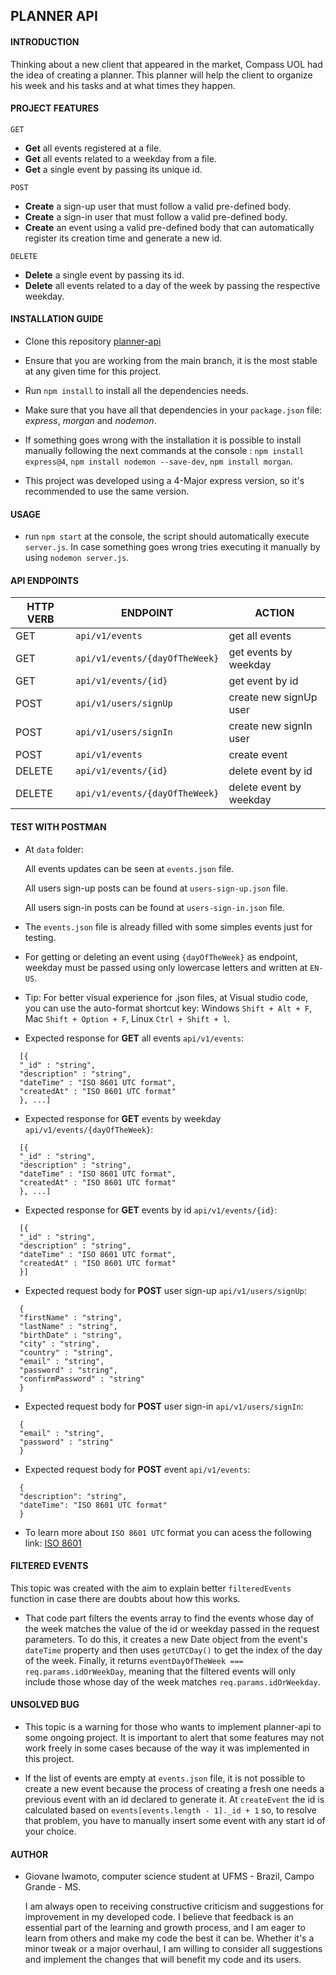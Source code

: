## **PLANNER API**

#### **INTRODUCTION**

Thinking about a new client that appeared in the market, Compass UOL had the idea of creating a planner. This planner will help the client to organize his week and his tasks and at what times they happen.

#### **PROJECT FEATURES**

`GET`

- **Get** all events registered at a file.
- **Get** all events related to a weekday from a file.
- **Get** a single event by passing its unique id.

`POST`

- **Create** a sign-up user that must follow a valid pre-defined body.
- **Create** a sign-in user that must follow a valid pre-defined body.
- **Create** an event using a valid pre-defined body that can automatically register its creation time and generate a new id.

`DELETE`

- **Delete** a single event by passing its id.
- **Delete** all events related to a day of the week by passing the respective weekday.

#### **INSTALLATION GUIDE**

- Clone this repository [planner-api](https://github.com/GiovaneIwamoto/planner-api)

- Ensure that you are working from the main branch, it is the most stable at any given time for this project.

- Run `npm install` to install all the dependencies needs.

- Make sure that you have all that dependencies in your `package.json` file: _express_, _morgan_ and _nodemon_.

- If something goes wrong with the installation it is possible to install manually following the next commands at the console : `npm install express@4`, `npm install nodemon --save-dev`, `npm install morgan`.

- This project was developed using a 4-Major express version, so it's recommended to use the same version.

#### **USAGE**

- run `npm start` at the console, the script should automatically execute `server.js`. In case something goes wrong tries executing it manually by using `nodemon server.js`.

#### **API ENDPOINTS**

| **HTTP VERB** | **ENDPOINT**                   | **ACTION**              |
| ------------- | ------------------------------ | ----------------------- |
| GET           | `api/v1/events`                | get all events          |
| GET           | `api/v1/events/{dayOfTheWeek}` | get events by weekday   |
| GET           | `api/v1/events/{id}`           | get event by id         |
| POST          | `api/v1/users/signUp`          | create new signUp user  |
| POST          | `api/v1/users/signIn`          | create new signIn user  |
| POST          | `api/v1/events`                | create event            |
| DELETE        | `api/v1/events/{id}`           | delete event by id      |
| DELETE        | `api/v1/events/{dayOfTheWeek}` | delete event by weekday |

#### **TEST WITH POSTMAN**

- At `data` folder:

  All events updates can be seen at `events.json` file.

  All users sign-up posts can be found at `users-sign-up.json` file.

  All users sign-in posts can be found at `users-sign-in.json` file.

- The `events.json` file is already filled with some simples events just for testing.

- For getting or deleting an event using `{dayOfTheWeek}` as endpoint, weekday must be passed using only lowercase letters and written at `EN-US`.

- Tip: For better visual experience for .json files, at Visual studio code, you can use the auto-format shortcut key: Windows `Shift + Alt + F`, Mac `Shift + Option + F`, Linux `Ctrl + Shift + l`.

- Expected response for **GET** all events `api/v1/events`:

```
  [{
  "_id" : "string",
  "description" : "string",
  "dateTime" : "ISO 8601 UTC format",
  "createdAt" : "ISO 8601 UTC format"
  }, ...]
```

- Expected response for **GET** events by weekday `api/v1/events/{dayOfTheWeek}`:

```
  [{
  "_id" : "string",
  "description" : "string",
  "dateTime" : "ISO 8601 UTC format",
  "createdAt" : "ISO 8601 UTC format"
  }, ...]
```

- Expected response for **GET** events by id `api/v1/events/{id}`:

```
  [{
  "_id" : "string",
  "description" : "string",
  "dateTime" : "ISO 8601 UTC format",
  "createdAt" : "ISO 8601 UTC format"
  }]
```

- Expected request body for **POST** user sign-up `api/v1/users/signUp`:

```
  {
  "firstName" : "string",
  "lastName" : "string",
  "birthDate" : "string",
  "city" : "string",
  "country" : "string",
  "email" : "string",
  "password" : "string",
  "confirmPassword" : "string"
  }
```

- Expected request body for **POST** user sign-in `api/v1/users/signIn`:

```
  {
  "email" : "string",
  "password" : "string"
  }
```

- Expected request body for **POST** event `api/v1/events`:

```
  {
  "description": "string",
  "dateTime": "ISO 8601 UTC format"
  }
```

- To learn more about `ISO 8601 UTC` format you can acess the following link: [ISO 8601](https://documentation.sas.com/doc/en/vdmmlcdc/8.1/leforinforref/p1a0qt18rxydrkn1b0rtdfh2t8zs.htm#:~:text=UTC%20is%20a%20datetime%20value,ss%2B%7C%E2%80%93%20hh%3Amm)

#### **FILTERED EVENTS**

This topic was created with the aim to explain better `filteredEvents` function in case there are doubts about how this works.

- That code part filters the events array to find the events whose day of the week matches the value of the id or weekday passed in the request parameters. To do this, it creates a new Date object from the event's `dateTime` property and then uses `getUTCDay()` to get the index of the day of the week. Finally, it returns `eventDayOfTheWeek === req.params.idOrWeekDay`, meaning that the filtered events will only include those whose day of the week matches `req.params.idOrWeekday`.

#### **UNSOLVED BUG**

- This topic is a warning for those who wants to implement planner-api to some ongoing project. It is important to alert that some features may not work freely in some cases because of the way it was implemented in this project.

- If the list of events are empty at `events.json` file, it is not possible to create a new event because the process of creating a fresh one needs a previous event with an id declared to generate it. At `createEvent` the id is calculated based on `events[events.length - 1]._id + 1` so, to resolve that problem, you have to manually insert some event with any start id of your choice.

#### **AUTHOR**

- Giovane Iwamoto, computer science student at UFMS - Brazil, Campo Grande - MS.

  I am always open to receiving constructive criticism and suggestions for improvement in my developed code. I believe that feedback is an essential part of the learning and growth process, and I am eager to learn from others and make my code the best it can be. Whether it's a minor tweak or a major overhaul, I am willing to consider all suggestions and implement the changes that will benefit my code and its users.
